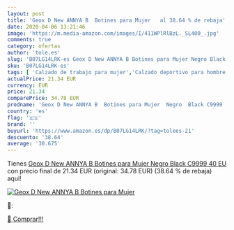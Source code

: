 ```yaml
---
layout: post
title: 'Geox D New ANNYA B  Botines para Mujer   al 38.64 % de rebaja'
date: 2020-04-06 13:21:46
image: 'https://m.media-amazon.com/images/I/411WPlRlBzL._SL400_.jpg'
comments: true
category: ofertas
author: 'tole.es'
slug: 'B07LG14LRK-es Geox D New ANNYA B Botines para Mujer Negro Black C9999 40 EU'
sku: 'B07LG14LRK-es'
tags: [ 'Calzado de trabajo para mujer','Calzado deportivo para hombre','Calzado sanitario y de hostelería para mujer','Chanclas y sandalias de piscina para hombre','Sandalias y chanclas para niña','Zapatillas y calzado deportivo para hombre','Zapatos','Zapatos para hombre','Zapatos para mujer','Zapatos para niñas pequeñas','Zapatos y complementos','Zuecos sanitarios y de hostelería para mujer','Zuecos y mules para hombre','botines', ]
actualPrice: 21.34 EUR
currency: EUR
price: 21.34
comparePrice: 34.78 EUR
prodname: 'Geox D New ANNYA B  Botines para Mujer  Negro  Black C9999   40 EU'
country: 'es'
flag: '🇪🇸'
brand: ''
buyurl: 'https://www.amazon.es/dp/B07LG14LRK/?tag=tolees-21'
descuento: '38.64'
average: '30.675'
---
```


Tienes [Geox D New ANNYA B  Botines para Mujer  Negro  Black C9999   40 EU](https://www.amazon.es/dp/B07LG14LRK/?tag=tolees-21) con precio final de  21.34 EUR (original: 34.78 EUR) (38.64 %  de rebaja) aqui!

[![Geox D New ANNYA B  Botines para Mujer  ](https://m.media-amazon.com/images/I/411WPlRlBzL._SL400_.jpg)](https://www.amazon.es/dp/B07LG14LRK/?tag=tolees-21)

🔎:


[🛒 Comprar!!!](https://www.amazon.es/dp/B07LG14LRK/?tag=tolees-21)
